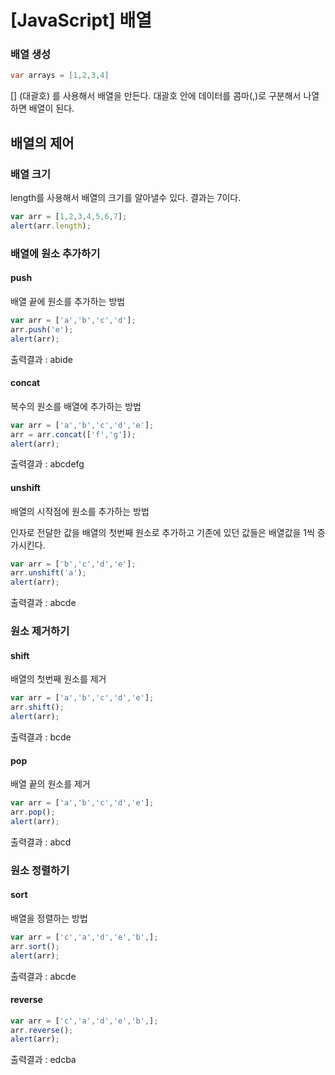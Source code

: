 # [JavaScript] 배열

### 배열 생성

```Java
var arrays = [1,2,3,4]
```

[] (대괄호) 를 사용해서 배열을 만든다.  대괄호 안에 데이터를 콤마(,)로 구분해서 나열하면 배열이 된다.



## 배열의 제어

### 배열 크기

length를 사용해서 배열의 크기를 알아낼수 있다. 결과는 7이다.

```javascript
var arr = [1,2,3,4,5,6,7];
alert(arr.length);
```



### 배열에 원소 추가하기

#### push

배열 끝에 원소를 추가하는 방법

```javascript
var arr = ['a','b','c','d'];
arr.push('e');
alert(arr);
```

출력결과 : abide



#### concat

복수의 원소를 배열에 추가하는 방법

```javascript
var arr = ['a','b','c','d','e'];
arr = arr.concat(['f','g']);
alert(arr);
```

출력결과 : abcdefg 



#### unshift

배열의 시작점에 원소를 추가하는 방법

인자로 전달한 값을 배열의 첫번째 원소로 추가하고 기존에 있던 값들은 배열값을 1씩 증가시킨다.

```javascript
var arr = ['b','c','d','e'];
arr.unshift('a');
alert(arr);
```

출력결과 : abcde



### 원소 제거하기

#### shift

배열의 첫번째 원소를 제거

```javascript
var arr = ['a','b','c','d','e'];
arr.shift();
alert(arr);
```

출력결과 : bcde



#### pop

배열 끝의 원소를 제거

```javascript
var arr = ['a','b','c','d','e'];
arr.pop();
alert(arr);
```

출력결과 : abcd



### 원소 정렬하기

#### sort

배열을 정렬하는 방법

```javascript
var arr = ['c','a','d','e','b',];
arr.sort();
alert(arr);
```

출력결과 : abcde



#### reverse

```javascript
var arr = ['c','a','d','e','b',];
arr.reverse();
alert(arr);
```

출력결과 : edcba
